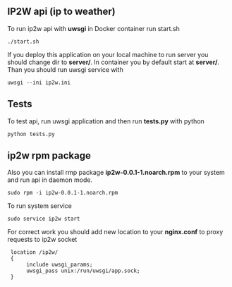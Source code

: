 ## IP2W api (ip to weather)

To run ip2w api with **uwsgi** in Docker container run start.sh
```
./start.sh
```

If you deploy this application on your local machine to run server you should change dir to **server/**.
In container you by default start at **server/**.
Than you should run uwsgi service with
```
uwsgi --ini ip2w.ini
```

## Tests

To test api, run uwsgi application and then run **tests.py** with python
```
python tests.py
```

## ip2w rpm package

Also you can install rmp package **ip2w-0.0.1-1.noarch.rpm** to your system and run api in daemon mode.
```
sudo rpm -i ip2w-0.0.1-1.noarch.rpm
```

To run system service
```
sudo service ip2w start
```

For correct work you should add new location to your **nginx.conf** to proxy requests to ip2w socket
```
 location /ip2w/ 
 {
      include uwsgi_params;
      uwsgi_pass unix:/run/uwsgi/app.sock;
 }
 ```
